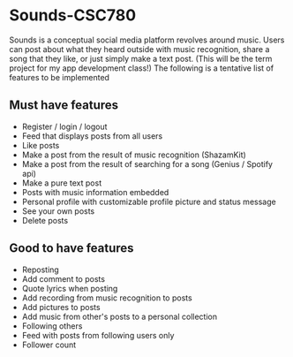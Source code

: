 # Sounds-CSC780
Sounds is a conceptual social media platform revolves around music. Users can post about what they heard outside with music recognition, share a song that they like, or just simply make a text post. (This will be the term project for my app development class!)
The following is a tentative list of features to be implemented

## Must have features
- Register / login / logout
- Feed that displays posts from all users
- Like posts
- Make a post from the result of music recognition (ShazamKit)
- Make a post from the result of searching for a song (Genius / Spotify api)
- Make a pure text post
- Posts with music information embedded
- Personal profile with customizable profile picture and status message
- See your own posts
- Delete posts

## Good to have features
- Reposting
- Add comment to posts
- Quote lyrics when posting
- Add recording from music recognition to posts
- Add pictures to posts
- Add music from other's posts to a personal collection
- Following others
- Feed with posts from following users only
- Follower count

